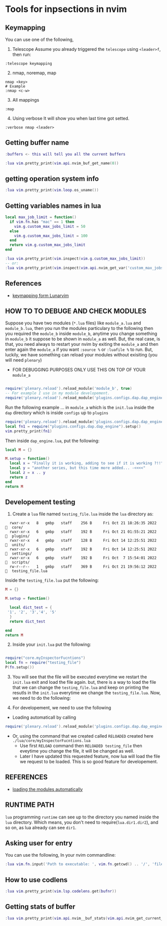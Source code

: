 # Tools for inpsections in nvim

## Keymapping

You can use one of the following,

1. Telescope
   Assume you already triggered the `telescope` using `<leader>f`, then run:

```vim
:telescope keymapping
```

2. nmap, noremap, map

```vim
nmap <key>
# Example
:nmap <c-w>
```

3. All mappings

```vim
:map
```

4. Using verbose
   It will show you when last time got setted.

```vim
:verbose nmap <leader>

```

## Getting buffer name

```lua
:buffers <- this will tell you all the current buffers

:lua vim.pretty_print(vim.api.nvim_buf_get_name(0))

```

## getting operation system info

```lua
:lua vim.pretty_print(vim.loop.os_uname())
```

## Getting variables names in lua

```lua
local max_job_limit = function()
  if vim.fn.has "mac" == 1 then
    vim.g.custom_max_jobs_limit = 50
  else
    vim.g.custom_max_jobs_limit = 100
  end
  return vim.g.custom_max_jobs_limit
end

:lua vim.pretty_print(vim.inspect(vim.g.custom_max_jobs_limit))
-- or:
:lua vim.pretty_print(vim.inspect(vim.api.nvim_get_var('custom_max_jobs_limit')))
```

## References

- [keymapping form Lunarvim](https://github.com/LunarVim/LunarVim/blob/rolling/lua/lvim/keymappings.lua)

## HOW TO TO DEBUGE AND CHECK MODULES

Suppose you have two modules (`*.lua` files) like
`module_a.lua` and `module_b.lua`, then you run the modules particulary to the following
then you required the `module_b` inside `module_b`,
anytime you change something in `module_b` it suppose to be shown in `module_a`
as well. But, the real case, is that, you need always to restart your nvim by
exiting the `module_a` and then enter again the `module_a` if you want `:source
%` or `:luafile %` to run. But, luckily, we have something can reload your modules without exisiting (you will need `plenary`)

- FOR DEBUGGING PURPOSES ONLY USE THIS ON TOP OF YOUR `module_a`

```lua

require('plenary.reload').reload_module('module_b', true)
-- For example I use in my module developement.
require('plenary.reload').reload_module('plugins.configs.dap.dap_engine', true)

```

Run the following example ...
in `module_a` which is the `init.lua` inside the `dap` directory which is inside `configs` up to `plugins`

```lua
require('plenary.reload').reload_module('plugins.configs.dap.dap_engine', true)
local fn1 = require("plugins.configs.dap.dap_engine").setup()
vim.pretty_print(fn1)
```

Then inside `dap_engine.lua`, put the following:

```lua
local M = {}

M.setup = function()
  local x = "Finally it is working, adding to see if it is working ?!!"
  local y = "another series, but this time more added... -<<<<"
  local z = x .. y
  return z
end
return M

```

## Developement testing

1. Create a `lua` file named `testing_file.lua` inside the `lua` directory as:

```shell
  rwxr-xr-x   8   gmbp   staff    256 B     Fri Oct 21 18:26:35 2022    core/
  rwxr-xr-x   6   gmbp   staff    192 B     Fri Oct 21 01:55:21 2022    plugins/
  rwxr-xr-x   4   gmbp   staff    128 B     Fri Oct 14 12:25:51 2022    units/
  rwxr-xr-x   6   gmbp   staff    192 B     Fri Oct 14 12:25:51 2022    settings/
  rwxr-xr-x   6   gmbp   staff    192 B     Fri Oct  7 15:54:01 2022    scripts/
  rw-r--r--   1   gmbp   staff    369 B     Fri Oct 21 19:56:12 2022    testing_file.lua
```

Inside the `testing_file.lua` put the following:

```lua
M = {}

M.setup = function()

  local dict_test = {
 '1', '2', '3','4', '5'
  }
  return dict_test

end
return M

```

2. Inside your `init.lua` put the following:

```lua

require("core.myInspectorFucntions")
local fn = require("testing_file")
P(fn.setup())
```

3. You will see that the file will be executed everytime we restart the `init.lua` exit and load the file again.
   but, there is a way to load the file that we can change the `testing_file.lua`
   and keep on printing the resutls in the `init.lua` everytime we change the
   `testing_file.lua`. Now, we need to do the following:

4. For developement, we need to use the following

- Loading automaticall by calling

```lua
require('plenary.reload').reload_module('plugins.configs.dap.dap_engine', true)

```

- Or, using the command that we created called `RELOADED` created here `./lua/core/myInspectorFucntions.lua`
  - Use first `RELOAD` command then `RELOADED testing_file` then eveytime you change the file, it will be changed as well.
  - Later I have updated this requested feature, now lua will load the file we request to be loaded. This is so good feature for developement.

## REFERENCES

- [loading the modules automatically ](https://www.reddit.com/r/neovim/comments/jxub94/reload_lua_config/)

## RUNTIME PATH

`lua` programming `runtime` can see up to the directory you named inside the
`lua` directory. Which means, you don't need to require(`lua.dir1.dir2`), and so on, as lua already can see `dir1`.

## Asking user for entry

You can use the following, In your nvim commandline:

```lua
:lua vim.fn.input('Path to executable: ', vim.fn.getcwd() .. '/', 'file')
```

## How to use codlens

```lua
:lua vim.pretty_print(vim.lsp.codelens.get(bufnr))
```

## Getting stats of buffer

```lua
:lua vim.pretty_print(vim.api.nvim__buf_stats(vim.api.nvim_get_current_buf()))
```
